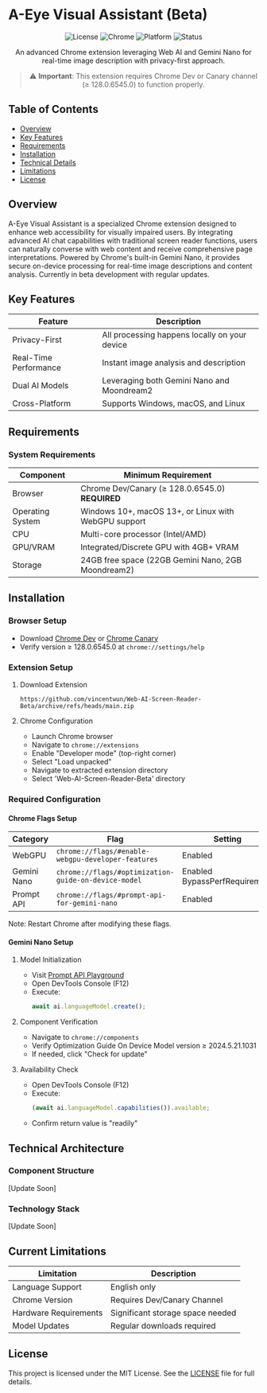 # A-Eye Visual Assistant (Beta)

<div align="center">

![License](https://img.shields.io/badge/license-MIT-blue.svg)
![Chrome](https://img.shields.io/badge/Chrome--Dev%2FCanary-v128.0.6545.0%2B-green.svg)
![Platform](https://img.shields.io/badge/platform-Windows%20|%20MacOS%20|%20Linux-lightgrey)
![Status](https://img.shields.io/badge/status-beta-orange)

An advanced Chrome extension leveraging Web AI and Gemini Nano for real-time image description with privacy-first approach.

> ⚠️ **Important**: This extension requires Chrome Dev or Canary channel (≥ 128.0.6545.0) to function properly.

</div>

## Table of Contents
- [Overview](#overview)
- [Key Features](#key-features)
- [Requirements](#requirements)
- [Installation](#installation)
- [Technical Details](#technical-details)
- [Limitations](#limitations)
- [License](#license)

## Overview
A-Eye Visual Assistant is a specialized Chrome extension designed to enhance web accessibility for visually impaired users. By integrating advanced AI chat capabilities with traditional screen reader functions, users can naturally converse with web content and receive comprehensive page interpretations. Powered by Chrome's built-in Gemini Nano, it provides secure on-device processing for real-time image descriptions and content analysis. Currently in beta development with regular updates.

## Key Features

| Feature | Description |
|---------|-------------|
| Privacy-First | All processing happens locally on your device |
| Real-Time Performance | Instant image analysis and description |
| Dual AI Models | Leveraging both Gemini Nano and Moondream2 |
| Cross-Platform | Supports Windows, macOS, and Linux |

## Requirements

### System Requirements

| Component | Minimum Requirement |
|-----------|-------------------|
| Browser | Chrome Dev/Canary (≥ 128.0.6545.0) **REQUIRED** |
| Operating System | Windows 10+, macOS 13+, or Linux with WebGPU support |
| CPU | Multi-core processor (Intel/AMD) |
| GPU/VRAM | Integrated/Discrete GPU with 4GB+ VRAM |
| Storage | 24GB free space (22GB Gemini Nano, 2GB Moondream2) |

## Installation

### Browser Setup
- Download [Chrome Dev](https://www.google.com/chrome/dev/) or [Chrome Canary](https://www.google.com/chrome/canary/)
- Verify version ≥ 128.0.6545.0 at `chrome://settings/help`


### Extension Setup

1. Download Extension
   ```
   https://github.com/vincentwun/Web-AI-Screen-Reader-Beta/archive/refs/heads/main.zip
   ```

2. Chrome Configuration
   - Launch Chrome browser
   - Navigate to `chrome://extensions`
   - Enable "Developer mode" (top-right corner)
   - Select "Load unpacked"
   - Navigate to extracted extension directory
   - Select 'Web-AI-Screen-Reader-Beta' directory

### Required Configuration

#### Chrome Flags Setup

| Category | Flag | Setting |
|----------|------|---------|
| WebGPU | `chrome://flags/#enable-webgpu-developer-features` | Enabled |
| Gemini Nano | `chrome://flags/#optimization-guide-on-device-model` | Enabled BypassPerfRequirement |
| Prompt API | `chrome://flags/#prompt-api-for-gemini-nano` | Enabled |

Note: Restart Chrome after modifying these flags.

#### Gemini Nano Setup

1. Model Initialization
   - Visit [Prompt API Playground](https://chrome.dev/web-ai-demos/prompt-api-playground/)
   - Open DevTools Console (F12)
   - Execute:
     ```javascript
     await ai.languageModel.create();
     ```

2. Component Verification
   - Navigate to `chrome://components`
   - Verify Optimization Guide On Device Model version ≥ 2024.5.21.1031
   - If needed, click "Check for update"

3. Availability Check
   - Open DevTools Console (F12)
   - Execute:
     ```javascript
     (await ai.languageModel.capabilities()).available;
     ```
   - Confirm return value is "readily"

## Technical Architecture

### Component Structure
[Update Soon]

### Technology Stack
[Update Soon]

## Current Limitations

| Limitation | Description |
|------------|-------------|
| Language Support | English only |
| Chrome Version | Requires Dev/Canary Channel |
| Hardware Requirements | Significant storage space needed |
| Model Updates | Regular downloads required |

## License
This project is licensed under the MIT License. See the [LICENSE](LICENSE) file for full details.